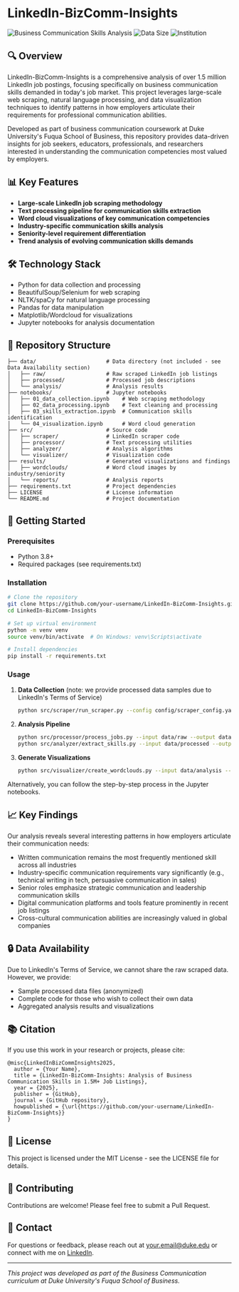 # LinkedIn-BizComm-Insights

![Business Communication Skills Analysis](https://img.shields.io/badge/Analysis-Business%20Communication-blue)
![Data Size](https://img.shields.io/badge/Data-1.5M%2B%20Jobs-green)
![Institution](https://img.shields.io/badge/Institution-Duke%20Fuqua-darkblue)

## 🔍 Overview

LinkedIn-BizComm-Insights is a comprehensive analysis of over 1.5 million LinkedIn job postings, focusing specifically on business communication skills demanded in today's job market. This project leverages large-scale web scraping, natural language processing, and data visualization techniques to identify patterns in how employers articulate their requirements for professional communication abilities.

Developed as part of business communication coursework at Duke University's Fuqua School of Business, this repository provides data-driven insights for job seekers, educators, professionals, and researchers interested in understanding the communication competencies most valued by employers.

## 📊 Key Features

- **Large-scale LinkedIn job scraping methodology**
- **Text processing pipeline for communication skills extraction**
- **Word cloud visualizations of key communication competencies**
- **Industry-specific communication skills analysis**
- **Seniority-level requirement differentiation**
- **Trend analysis of evolving communication skills demands**

## 🛠️ Technology Stack

- Python for data collection and processing
- BeautifulSoup/Selenium for web scraping
- NLTK/spaCy for natural language processing
- Pandas for data manipulation
- Matplotlib/Wordcloud for visualizations
- Jupyter notebooks for analysis documentation

## 📂 Repository Structure

```
├── data/                      # Data directory (not included - see Data Availability section)
│   ├── raw/                   # Raw scraped LinkedIn job listings
│   ├── processed/             # Processed job descriptions
│   └── analysis/              # Analysis results
├── notebooks/                 # Jupyter notebooks
│   ├── 01_data_collection.ipynb    # Web scraping methodology
│   ├── 02_data_processing.ipynb    # Text cleaning and processing
│   ├── 03_skills_extraction.ipynb  # Communication skills identification
│   └── 04_visualization.ipynb      # Word cloud generation
├── src/                       # Source code
│   ├── scraper/               # LinkedIn scraper code
│   ├── processor/             # Text processing utilities
│   ├── analyzer/              # Analysis algorithms
│   └── visualizer/            # Visualization code
├── results/                   # Generated visualizations and findings
│   ├── wordclouds/            # Word cloud images by industry/seniority
│   └── reports/               # Analysis reports
├── requirements.txt           # Project dependencies
├── LICENSE                    # License information
└── README.md                  # Project documentation
```

## 🚀 Getting Started

### Prerequisites

- Python 3.8+
- Required packages (see requirements.txt)

### Installation

```bash
# Clone the repository
git clone https://github.com/your-username/LinkedIn-BizComm-Insights.git
cd LinkedIn-BizComm-Insights

# Set up virtual environment
python -m venv venv
source venv/bin/activate  # On Windows: venv\Scripts\activate

# Install dependencies
pip install -r requirements.txt
```

### Usage

1. **Data Collection** (note: we provide processed data samples due to LinkedIn's Terms of Service)
   ```bash
   python src/scraper/run_scraper.py --config config/scraper_config.yaml
   ```

2. **Analysis Pipeline**
   ```bash
   python src/processor/process_jobs.py --input data/raw --output data/processed
   python src/analyzer/extract_skills.py --input data/processed --output data/analysis
   ```

3. **Generate Visualizations**
   ```bash
   python src/visualizer/create_wordclouds.py --input data/analysis --output results/wordclouds
   ```

Alternatively, you can follow the step-by-step process in the Jupyter notebooks.

## 📈 Key Findings

Our analysis reveals several interesting patterns in how employers articulate their communication needs:

- Written communication remains the most frequently mentioned skill across all industries
- Industry-specific communication requirements vary significantly (e.g., technical writing in tech, persuasive communication in sales)
- Senior roles emphasize strategic communication and leadership communication skills
- Digital communication platforms and tools feature prominently in recent job listings
- Cross-cultural communication abilities are increasingly valued in global companies

## 🔒 Data Availability

Due to LinkedIn's Terms of Service, we cannot share the raw scraped data. However, we provide:
- Sample processed data files (anonymized)
- Complete code for those who wish to collect their own data
- Aggregated analysis results and visualizations

## 📚 Citation

If you use this work in your research or projects, please cite:

```
@misc{LinkedInBizCommInsights2025,
  author = {Your Name},
  title = {LinkedIn-BizComm-Insights: Analysis of Business Communication Skills in 1.5M+ Job Listings},
  year = {2025},
  publisher = {GitHub},
  journal = {GitHub repository},
  howpublished = {\url{https://github.com/your-username/LinkedIn-BizComm-Insights}}
}
```

## 📝 License

This project is licensed under the MIT License - see the LICENSE file for details.

## 🤝 Contributing

Contributions are welcome! Please feel free to submit a Pull Request.

## 📧 Contact

For questions or feedback, please reach out at your.email@duke.edu or connect with me on [LinkedIn](https://www.linkedin.com/in/your-profile/).

---

*This project was developed as part of the Business Communication curriculum at Duke University's Fuqua School of Business.*
